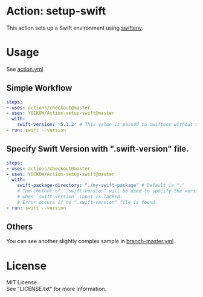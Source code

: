# Action: setup-swift

This action sets up a Swift environment using [swiftenv](https://github.com/kylef/swiftenv).


# Usage

See [action.yml](action.yml)

## Simple Workflow

```yaml
steps:
- uses: actions/checkout@master
- uses: YOCKOW/Action-setup-swift@master
  with:
    swift-version: '5.1.2' # This value is passed to swiftenv without modification. 
- run: swift --version
```


## Specify Swift Version with ".swift-version" file.

```yaml
steps:
- uses: actions/checkout@master
- uses: YOCKOW/Action-setup-swift@master
  with:
    swift-package-directory: "./my-swift-package" # Default is "."
    # The content of ".swift-version" will be used to specify the version
    # when `swift-version` input is lacked.
    # Error occurs if no ".swift-version" file is found.
- run: swift --version
```


## Others

You can see another slightly complex sample in [branch-master.yml](./.github/workflows/branch-master.yml).


# License
MIT License.  
See "LICENSE.txt" for more information.

